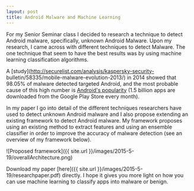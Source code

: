 ```yaml
---
layout: post
title: Android Malware and Machine Learning
---
```


For my Senior Seminar class I decided to research a technique to detect Android malware, specifically, unknown Android Malware. Upon my research, I came across with different techniques to detect Malware. The one technique that seem to have the best results was by using machine learning classification algorithms.

A [study](http://securelist.com/analysis/kaspersky-security-
bulletin/58335/mobile-malware-evolution-2013/) in 2014 showed that 98.05% of malware detected targeted Android, and the most probable cause of this high number is [Android's popularity](http://www.emarketer.com/Article/2-Billion-Consumers-Worldwide-Smartphones-by-2016/1011694) (1.5 billion apps are downloaded from the Google Play Store every month).

In my paper I go into detail of the different techniques researchers have used to detect unknown Android malware and I also propose extending an existing framework to detect Android malware. My framework proposes using an existing method to extract features and using an ensemble classifier in order to improve the accuracy of malware detection (see an overview of my framework below).

![Proposed framework]({{ site.url }}/images/2015-5-19/overallArchitecture.png)

Download my paper [here]({{ site.url }}/images/2015-5-19/researchpaper.pdf) directly. I hope it gives you more light on how you can use machine learning to classify apps into malware or benign.